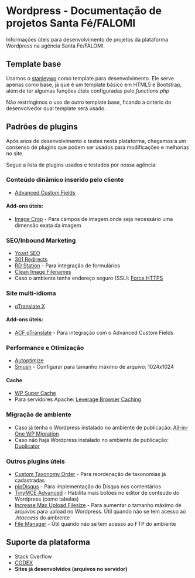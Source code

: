 # Wordpress - Documentação de projetos Santa Fé/FALOMI

Informações úteis para desenvolvimento de projetos da plataforma Wordpress na agência Santa Fé/FALOMI.

## Template base

Usamos o [stanleywp](http://santafepublicidade.com.br/clientes/santafe/stanleywp.zip) como template para desenvolvimento. Ele serve apenas como base, já que é um template básico em HTML5 e Bootstrap, além de ter algumas funções úteis configuradas pelo *functions.php*

Não restringimos o uso de outro template base, ficando a critério do desenvolvedor qual template será usado.

## Padrões de plugins

Após anos de desenvolvimento e testes nesta plataforma, chegamos a um consenso de plugins que podem ser usados para modificações e melhorias no site. 

Segue a lista de plugins usados e testados por nossa agência:

### Conteúdo dinâmico inserido pelo cliente

- [Advanced Custom Fields](https://wordpress.org/plugins/advanced-custom-fields/)

#### Add-ons úteis: 

- [Image Crop](https://wordpress.org/plugins/acf-image-crop-add-on/) - Para campos de imagem onde seja necessário uma dimensão exata da imagem

### SEO/Inbound Marketing

- [Yoast SEO](https://wordpress.org/plugins/wordpress-seo/)
- [301 Redirects](https://wordpress.org/plugins/eps-301-redirects/)
- [RD Station](https://wordpress.org/plugins/integracao-rd-station/) - Para integração de formulários
- [Clean Image Filenames](https://wordpress.org/plugins/clean-image-filenames/)
- Caso o ambiente tenha endereço seguro (SSL): [Force HTTPS](https://br.wordpress.org/plugins/wp-force-https/)

### Site multi-idioma

- [qTranslate X](https://wordpress.org/plugins/qtranslate-x/)

#### Add-ons úteis:
- [ACF qTranslate](https://br.wordpress.org/plugins/acf-qtranslate/) - Para integração com o Advanced Custom Fields

### Performance e Otimização

- [Autoptimize](https://wordpress.org/plugins/autoptimize/)
- [Smush](https://wordpress.org/plugins/wp-smushit/) - Configurar para tamanho máximo de arquivo: 1024x1024

#### Cache

- [WP Super Cache](https://wordpress.org/plugins/wp-super-cache/)
- Para servidores Apache: [Leverage Browser Caching](https://wordpress.org/plugins/leverage-browser-caching/)

### Migração de ambiente

- Caso já tenha o Wordpress instalado no ambiente de publicação: [All-in-One WP Migration](https://wordpress.org/plugins/all-in-one-wp-migration/)
- Caso não haja Wordpress instalado no ambiente de publicação: [Duplicator](https://wordpress.org/plugins/duplicator/)

### Outros plugins úteis

- [Custom Taxonomy Order](https://wordpress.org/plugins/custom-taxonomy-order-ne/) - Para reordenação de taxonomias já cadastradas
- [pipDisqus](https://wordpress.org/plugins/pipdisqus/) - Para implementação do Disqus nos comentários
- [TinyMCE Advanced](https://br.wordpress.org/plugins/tinymce-advanced/) - Habilita mais botões no editor de conteúdo do Wordpress (como tabelas)
- [Increase Max Upload Filesize](https://wordpress.org/plugins/upload-max-file-size/) - Para aumentar o tamanho máximo de arquivos para upload no Wordpress. Útil quando não se tem acesso ao *.htaccess* do ambiente
- [File Manager](https://wordpress.org/plugins/wp-file-manager/) - Útil quando não se tem acesso ao FTP do ambiente

## Suporte da plataforma

- Stack Overflow
- [CODEX](https://codex.wordpress.org/)
- **Sites já desenvolvidos (arquivos no servidor)**

